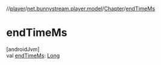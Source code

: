 //[player](../../../index.md)/[net.bunnystream.player.model](../index.md)/[Chapter](index.md)/[endTimeMs](end-time-ms.md)

# endTimeMs

[androidJvm]\
val [endTimeMs](end-time-ms.md): [Long](https://kotlinlang.org/api/latest/jvm/stdlib/kotlin/-long/index.html)
